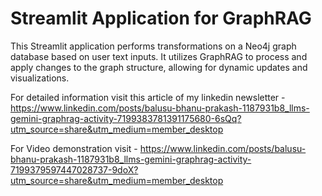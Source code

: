 # Streamlit Application for GraphRAG

This Streamlit application performs transformations on a Neo4j graph database based on user text inputs. It utilizes GraphRAG to process and apply changes to the graph structure, allowing for dynamic updates and visualizations. 

For detailed information visit this article of my linkedin newsletter - https://www.linkedin.com/posts/balusu-bhanu-prakash-1187931b8_llms-gemini-graphrag-activity-7199383781391175680-6sQq?utm_source=share&utm_medium=member_desktop

For Video demonstration visit - https://www.linkedin.com/posts/balusu-bhanu-prakash-1187931b8_llms-gemini-graphrag-activity-7199379597447028737-9doX?utm_source=share&utm_medium=member_desktop

